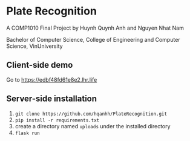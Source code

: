 # Plate Recognition

A COMP1010 Final Project by Huynh Quynh Anh and Nguyen Nhat Nam

Bachelor of Computer Science, College of Engineering and Computer Science, VinUniversity

## Client-side demo

Go to https://edbf48fd61e8e2.lhr.life

## Server-side installation 

1. `git clone https://github.com/hqanhh/PlateRecognition.git`
2. `pip install -r requirements.txt`
3. create a directory named `uploads` under the installed directory
4. `flask run`
